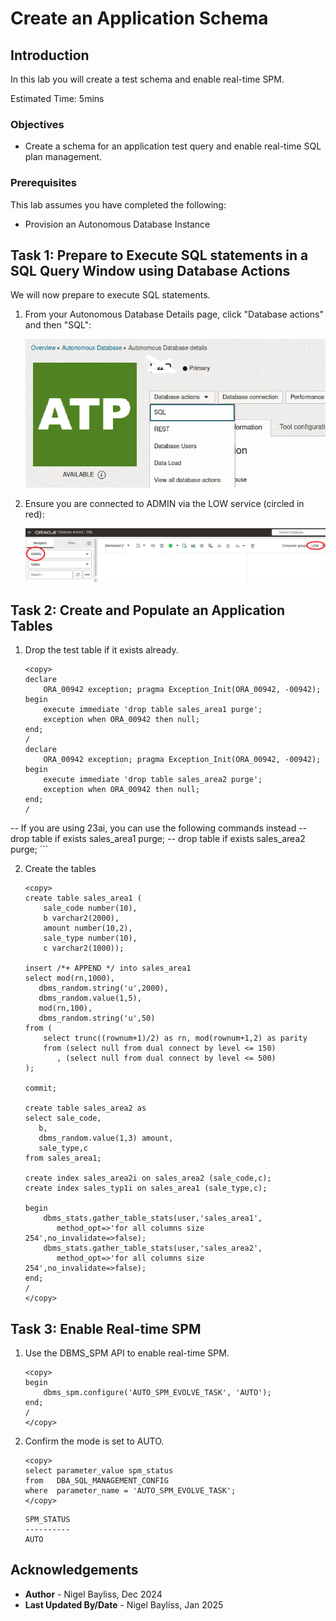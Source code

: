 # Create an Application Schema

## Introduction

In this lab you will create a test schema and enable real-time SPM.

Estimated Time: 5mins

### Objectives
- Create a schema for an application test query and enable real-time SQL plan management.

### Prerequisites
This lab assumes you have completed the following:

- Provision an Autonomous Database Instance

## Task 1: Prepare to Execute SQL statements in a SQL Query Window using Database Actions 

We will now prepare to execute SQL statements. 


1. From your Autonomous Database Details page, click "Database actions" and then "SQL":

	![Invoke SQL Query Window](./images/setup-1.png)

2. Ensure you are connected to ADMIN via the LOW service (circled in red):	

	![Check Connection Settings](./images/setup-2.png)

## Task 2: Create and Populate an Application Tables

1. Drop the test table if it exists already.

    ```
	<copy>
    declare
        ORA_00942 exception; pragma Exception_Init(ORA_00942, -00942);
    begin
        execute immediate 'drop table sales_area1 purge';
        exception when ORA_00942 then null;
    end;
    /
    declare
        ORA_00942 exception; pragma Exception_Init(ORA_00942, -00942);
    begin
        execute immediate 'drop table sales_area2 purge';
        exception when ORA_00942 then null;
    end;
    /
-- If you are using 23ai, you can use the following commands instead
-- drop table if exists sales_area1 purge;
-- drop table if exists sales_area2 purge;
	</copy>
	```

2. Create the tables

    ```
	<copy>
    create table sales_area1 (
		sale_code number(10), 
		b varchar2(2000), 
		amount number(10,2), 
		sale_type number(10), 
		c varchar2(1000));

    insert /*+ APPEND */ into sales_area1
    select mod(rn,1000), 
	   dbms_random.string('u',2000), 
	   dbms_random.value(1,5), 
	   mod(rn,100),
	   dbms_random.string('u',50)
    from (
        select trunc((rownum+1)/2) as rn, mod(rownum+1,2) as parity
        from (select null from dual connect by level <= 150)
           , (select null from dual connect by level <= 500)
    );

    commit;

    create table sales_area2 as 
	select sale_code,
	   b,
	   dbms_random.value(1,3) amount,
	   sale_type,c 
	from sales_area1;

    create index sales_area2i on sales_area2 (sale_code,c);
    create index sales_typ1i on sales_area1 (sale_type,c);

    begin
        dbms_stats.gather_table_stats(user,'sales_area1',
		   method_opt=>'for all columns size 254',no_invalidate=>false);
		dbms_stats.gather_table_stats(user,'sales_area2',
		   method_opt=>'for all columns size 254',no_invalidate=>false);
	end;
	/
	</copy>
	```

## Task 3: Enable Real-time SPM

1. Use the DBMS_SPM API to enable real-time SPM.

    ```
	<copy>
    begin
        dbms_spm.configure('AUTO_SPM_EVOLVE_TASK', 'AUTO');
    end;
    /
	</copy>
	```

2. Confirm the mode is set to AUTO.

    ```
	<copy>
    select parameter_value spm_status
    from   DBA_SQL_MANAGEMENT_CONFIG
    where  parameter_name = 'AUTO_SPM_EVOLVE_TASK';
	</copy>
	```

    ```
    SPM_STATUS 
    ---------- 
    AUTO       
    ```

## Acknowledgements
* **Author** - Nigel Bayliss, Dec 2024
* **Last Updated By/Date** - Nigel Bayliss, Jan 2025